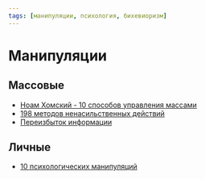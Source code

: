 ```yaml
---
tags: [манипуляции, психология, бихевиоризм]
---
```

# Манипуляции

## Массовые

- [Ноам Хомский - 10 способов управления массами](%D0%9D%D0%BE%D0%B0%D0%BC%20%D0%A5%D0%BE%D0%BC%D1%81%D0%BA%D0%B8%D0%B9%20-%2010%20%D1%81%D0%BF%D0%BE%D1%81%D0%BE%D0%B1%D0%BE%D0%B2%20%D1%83%D0%BF%D1%80%D0%B0%D0%B2%D0%BB%D0%B5%D0%BD%D0%B8%D1%8F%20%D0%BC%D0%B0%D1%81%D1%81%D0%B0%D0%BC%D0%B8.md)
- [198 методов ненасильственных действий](198%20%D0%BC%D0%B5%D1%82%D0%BE%D0%B4%D0%BE%D0%B2%20%D0%BD%D0%B5%D0%BD%D0%B0%D1%81%D0%B8%D0%BB%D1%8C%D1%81%D1%82%D0%B2%D0%B5%D0%BD%D0%BD%D1%8B%D1%85%20%D0%B4%D0%B5%D0%B9%D1%81%D1%82%D0%B2%D0%B8%D0%B9.md)
- [Переизбыток информации](%D0%9F%D0%B5%D1%80%D0%B5%D0%B8%D0%B7%D0%B1%D1%8B%D1%82%D0%BE%D0%BA%20%D0%B8%D0%BD%D1%84%D0%BE%D1%80%D0%BC%D0%B0%D1%86%D0%B8%D0%B8.md)

## Личные

- [10 психологических манипуляций](10%20%D0%BF%D1%81%D0%B8%D1%85%D0%BE%D0%BB%D0%BE%D0%B3%D0%B8%D1%87%D0%B5%D1%81%D0%BA%D0%B8%D1%85%20%D0%BC%D0%B0%D0%BD%D0%B8%D0%BF%D1%83%D0%BB%D1%8F%D1%86%D0%B8%D0%B9.md)

